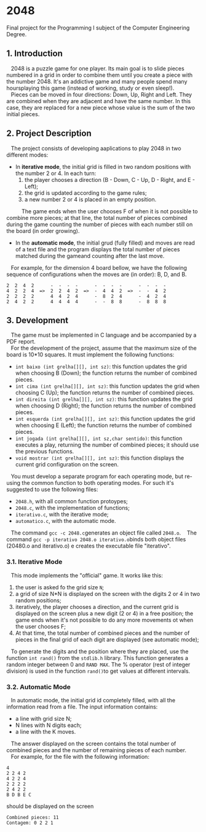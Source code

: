 # 2048
Final project for the Programming I subject of the Computer Engineering Degree. 

## 1. Introduction
&nbsp;&nbsp;&nbsp;2048 is a puzzle game for one player. Its main goal is to slide pieces numbered in a grid in order to combine them until you create a piece with the number 2048. It's an addictive game and many people spend many hoursplaying this game (instead of working, study or even sleep!).  
&nbsp;&nbsp;&nbsp;Pieces can be moved in four directions: Down, Up, Right and Left. They are combined when they are adjacent and have the same number. In this case, they are replaced for a new piece whose value is the sum of the two initial pieces.

## 2. Project Description
&nbsp;&nbsp;&nbsp;The project consists of developing aaplications to play 2048 in two different modes:  
* In **iterative mode**, the initial grid is filled in two random positions with the number 2 or 4. In each turn:  
  1. the player chooses a direction (B - Down, C - Up, D - Right, and E - Left);
  2. the grid is updated according to the game rules;
  3. a new number 2 or 4 is placed in an empty position.

&nbsp;&nbsp;&nbsp;&nbsp;&nbsp;&nbsp;&nbsp;&nbsp;&nbsp;&nbsp;The game ends when the user chooses F of when it is not possible to combine more pieces; at that line, the total number of pieces combined during the game counting the number of pieces with each number still on the board (in order growing).

* In the **automatic mode**, the initial grud (fully filled) and moves are read of a text file and the program displays the total number of pieces matched during the gameand counting after the last move.  

&nbsp;&nbsp;&nbsp;For example, for the dimension 4 board bellow, we have the following sequence of configurations when the moves are (in order): B, D, and B.  
```
2  2  4  2      -  -  -  -      -  -  -  -      -  -  -  -  
4  2  2  4  =>  2  2  4  2  =>  -  4  4  2  =>  -  -  4  2
2  2  2  2      4  4  2  4      -  8  2  4      -  4  2  4
2  4  2  2      4  4  4  4      -  -  8  8      -  8  8  8
```

## 3. Development
&nbsp;&nbsp;&nbsp;The game must be implemented in C language and be accompanied by a PDF report.  
&nbsp;&nbsp;&nbsp;For the development of the project, assume that the maximum size of the board is 10\*10 squares. It must implement the following functions:  
* `int baixo (int grelha[][], int sz)`: this function updates the grid when choosing B (Down); the function returns the number of combined pieces.
* `int cima (int grelha[][], int sz)`: this function updates the grid when choosing C (Up); the function returns the number of combined pieces.
* `int direita (int grelha[][], int sz)`: this function updates the grid when choosing D (Right); the function returns the number of combined pieces.
* `int esquerda (int grelha[][], int sz)`: this function updates the grid when choosing E (Left); the function returns the number of combined pieces.
* `int jogada (int grelha[][], int sz,char sentido)`: this function executes a play, returning the number of combined pieces; it should use the previous functions.
* `void mostrar (int grelha[][], int sz)`: this function displays the current grid configuration on the screen.  

&nbsp;&nbsp;&nbsp;You must develop a separate program for each operating mode, but re-using the common function to both operating modes. For such it's suggested to use the following files:
* `2048.h`, with all common function protoypes;
* `2048.c`, with the implementation of functions;
* `iterativo.c`, with the iterative mode;
* `automatico.c`, with the automatic mode.

&nbsp;&nbsp;&nbsp;The command `gcc -c 2048.c`generates an object file called `2048.o`.
&nbsp;&nbsp;&nbsp;The command `gcc -p iterativo 2048.o iterativo.o`binds both object files (20480.o and iterativo.o) e creates the executable file "iterativo".

### 3.1. Iterative Mode
&nbsp;&nbsp;&nbsp;This mode implements the "official" game. It works like this:  
1. the user is asked fo the grid size `N`;
2. a grid of size N\*N is displayed on the screen with the digits 2 or 4 in two random positions;
3. iteratively, the player chooses a direction, and the current grid is displayed on the screen plus a new digit (2 or 4) in a free position; the game ends when it's not possible to do any more movements ot when the user chooses F;
4. At that time, the total number of combined pieces and the number of pieces in the final grid of each digit are displayed (see automatic mode);

&nbsp;&nbsp;&nbsp;To generate the digits and the position where they are placed, use the function `int rand()` from the `stdlib.h` library. This function generates a random integer between 0 and `RAND MAX`. The % operator (rest of integer division) is used in the function `rand()`to get values at different intervals.

### 3.2. Automatic Mode
&nbsp;&nbsp;&nbsp;In automatic mode, the initial grid id completely filled, with all the information read from a file. The input information contains:
* a line with grid size N;
* N lines with N digits each;
* a line with the K moves.

&nbsp;&nbsp;&nbsp;The answer displayed on the screen contains the total number of combined pieces and the number of remaining pieces of each number.  
&nbsp;&nbsp;&nbsp;For example, for the file with the following information:
```
4
2 2 4 2
4 2 2 4
2 2 2 2
2 4 2 2
B D B E C
```
should be displayed on the screen
```
Combined pieces: 11
Contagem: 0 2 2 1
```
